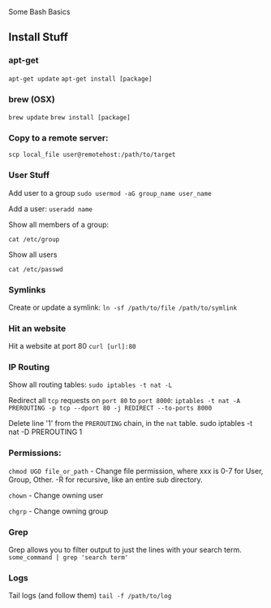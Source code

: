 Some Bash Basics

## Install Stuff

### apt-get

`apt-get update`
`apt-get install [package]`


### brew (OSX)
`brew update`
`brew install [package]`


### Copy to a remote server:

`scp local_file user@remotehost:/path/to/target`

### User Stuff

Add user to a group
`sudo usermod -aG group_name user_name`

Add a user:
`useradd name`

Show all members of a group:

`cat /etc/group`

Show all users

`cat /etc/passwd`


### Symlinks

Create or update a symlink:
`ln -sf /path/to/file /path/to/symlink`


### Hit an website

Hit a website at port 80
`curl [url]:80`


### IP Routing

Show all routing tables:
`sudo iptables -t nat -L`

Redirect all `tcp` requests on `port 80` to `port 8000`:
`iptables -t nat -A PREROUTING -p tcp --dport 80 -j REDIRECT --to-ports 8000`

Delete line '1' from the `PREROUTING` chain, in the `nat` table.
sudo iptables -t nat -D PREROUTING 1


### Permissions:

`chmod UGO file_or_path` - Change file permission, where xxx is 0-7 for User, Group, Other. -R for recursive, like an entire sub directory.

`chown` - Change owning user

`chgrp` - Change owning group


### Grep

Grep allows you to filter output to just the lines with your search term.
`some_command | grep 'search term'`


### Logs

Tail logs (and follow them)
`tail -f /path/to/log`
